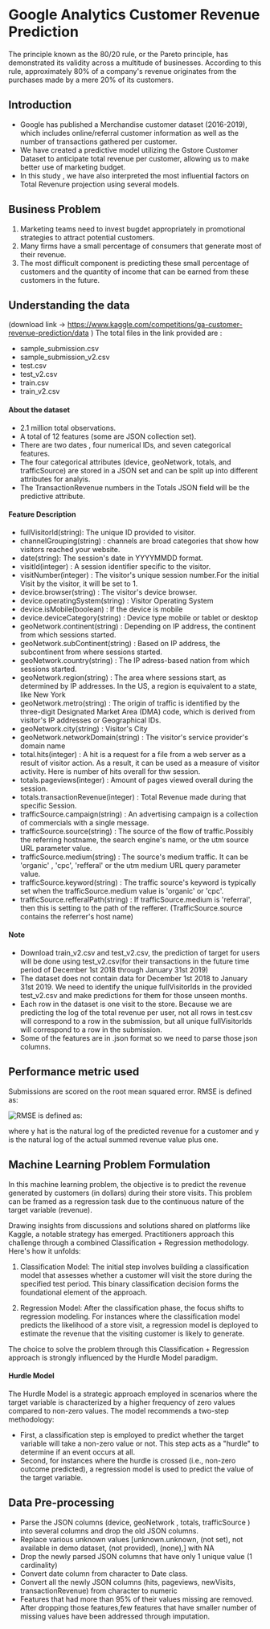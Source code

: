 # Google Analytics Customer Revenue Prediction
The principle known as the 80/20 rule, or the Pareto principle, has demonstrated its validity across a multitude of businesses. According to this rule, approximately 80% of a company's revenue originates from the purchases made by a mere 20% of its customers. 
## Introduction
- Google has published a Merchandise customer dataset (2016-2019), which includes online/referral customer information as well as the number of transactions gathered per customer.
- We have created a predictive model utilizing the Gstore Customer Dataset to anticipate total revenue per customer, allowing us to make better use of marketing budget.
- In this study , we have also interpreted the most influential factors on Total Revenure projection using several models.
## Business Problem
1. Marketing teams need to invest bugdet appropriately in promotional strategies to attract potential customers.
2. Many firms have a small percentage of consumers that generate most of their revenue.
3. The most difficult component is predicting these small percentage of customers and the quantity of income that can be earned from these customers in the future.
## Understanding the data
(download link -> https://www.kaggle.com/competitions/ga-customer-revenue-prediction/data )
The total files in the link provided are :
- sample_submission.csv
- sample_submission_v2.csv
- test.csv
- test_v2.csv
- train.csv
- train_v2.csv
#### About the dataset 
- 2.1 million total observations.
- A total of 12 features (some are JSON collection set).
- There are two dates , four numerical IDs, and seven categorical features.
- The four categorical attributes (device, geoNetwork, totals, and trafficSource) are stored in a JSON set and can be split up into different attributes for analyis.
- The TransactionRevenue numbers in the Totals JSON field will be the predictive attribute.
#### Feature Description
- fullVisitorId(string): The unique ID provided to visitor.
- channelGrouping(string) : channels are broad categories that show how visitors reached your website.
- date(string): The session's date in YYYYMMDD format.
- visitId(integer) : A session identifier specific to the visitor.
- visitNumber(integer) : The visitor's unique session number.For the initial Visit by the visitor, it will be set to 1.
- device.browser(string) : The visitor's device browser.
- device.operatingSystem(string) : Visitor Operating System
- device.isMobile(boolean) : If the device is mobile
- device.deviceCategory(string) : Device type mobile or tablet or desktop
- geoNetwork.continent(string) : Depending on IP address, the continent from which sessions started.
- geoNetwork.subContinent(string) : Based on IP address, the subcontinent from where sessions started.
- geoNetwork.country(string) : The IP adress-based nation from which sessions started.
- geoNetwork.region(string) : The area where sessions start, as determined by IP addresses. In the US, a region is equivalent to a state, like New York
- geoNetwork.metro(string) : The origin of traffic is identified by the three-digit Designated Market Area (DMA) code, which is derived from visitor's IP addresses or Geographical IDs.
- geoNetwork.city(string) : Visitor's City
- geoNetwork.networkDomain(string) : The visitor's service provider's domain name
- total.hits(integer) : A hit is a request for a file from a web server as a result of visitor action. As a result, it can be used as a measure of visitor activity. Here is number of hits overall for thw session.
- totals.pageviews(integer) : Amount of pages viewed overall during the session.
- totals.transactionRevenue(integer) : Total Revenue made during that specific Session.
- trafficSource.campaign(string) : An advertising campaign is a collection of commercials with a single message.
- trafficSource.source(string) : The source of the flow of traffic.Possibly the referring hostname, the search engine's name, or the utm source URL parameter value.
- trafficSource.medium(string) : The source's medium traffic. It can be 'organic' , 'cpc', 'refferal' or the utm medium URL query parameter value.
- trafficSource.keyword(string) : The traffic source's keyword is typically set when the trafficSource.medium value is 'organic' or 'cpc'.
- trafficSource.refferalPath(string) : If trafficSource.medium is 'referral', then this is setting to the path of the refferer. (TrafficSource.source contains the referrer's host name)
#### Note 
- Download train_v2.csv and test_v2.csv, the prediction of target for users will be done using test_v2.csv(for their transactions in the future time period of December 1st 2018 through January 31st 2019)
- The dataset does not contain data for December 1st 2018 to January 31st 2019. We need to identify the unique fullVisitorIds in the provided test_v2.csv and make predictions for them for those unseen months.
- Each row in the dataset is one visit to the store. Because we are predicting the log of the total revenue per user, not all rows in test.csv will correspond to a row in the submission, but all unique fullVisitorIds will correspond to a row in the submission.
- Some of the features are in .json format so we need to parse those json columns.
## Performance metric used 
Submissions are scored on the root mean squared error. RMSE is defined as:

![RMSE is defined as:](https://miro.medium.com/v2/resize:fit:640/format:webp/1*RSYTYpqyGDYWPmI0rD8zqA.png)

where y hat is the natural log of the predicted revenue for a customer and y is the natural log of the actual summed revenue value plus one.
## Machine Learning Problem Formulation
In this machine learning problem, the objective is to predict the revenue generated by customers (in dollars) during their store visits. This problem can be framed as a regression task due to the continuous nature of the target variable (revenue).

Drawing insights from discussions and solutions shared on platforms like Kaggle, a notable strategy has emerged. Practitioners approach this challenge through a combined Classification + Regression methodology. Here's how it unfolds:

1. Classification Model: The initial step involves building a classification model that assesses whether a customer will visit the store during the specified test period. This binary classification decision forms the foundational element of the approach.

2. Regression Model: After the classification phase, the focus shifts to regression modeling. For instances where the classification model predicts the likelihood of a store visit, a regression model is deployed to estimate the revenue that the visiting customer is likely to generate.

The choice to solve the problem through this Classification + Regression approach is strongly influenced by the Hurdle Model paradigm.
#### Hurdle Model
The Hurdle Model is a strategic approach employed in scenarios where the target variable is characterized by a higher frequency of zero values compared to non-zero values. The model recommends a two-step methodology:

- First, a classification step is employed to predict whether the target variable will take a non-zero value or not. This step acts as a "hurdle" to determine if an event occurs at all.
- Second, for instances where the hurdle is crossed (i.e., non-zero outcome predicted), a regression model is used to predict the value of the target variable.

## Data Pre-processing
- Parse the JSON columns (device, geoNetwork , totals, trafficSource ) into several columns and drop the old JSON columns.
- Replace various unknown values [unknown.unknown, (not set), not available in demo dataset, (not provided), (none),<NA>] with NA
- Drop the newly parsed JSON columns that have only 1 unique value (1 cardinality)
- Convert date column from character to Date class.
- Convert all the newly JSON columns (hits, pageviews, newVisits, transactionRevenue) from character to numeric
- Features that had more than 95% of their values missing are removed. After dropping those features,few features that have smaller number of missing values have been addressed through imputation.
